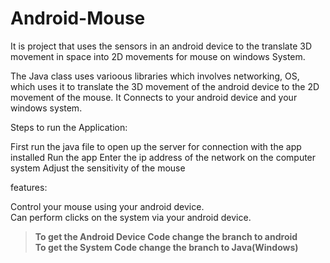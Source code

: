 # Android-Mouse
It is project that uses the sensors in an android device to the translate 3D movement in space into 2D movements for mouse on windows System.

The Java class uses varioous libraries which involves networking, OS, which uses it to translate the 3D movement of the android device to the 2D movement of the mouse.
It Connects to your android device and your windows system.

Steps to run the Application:

First run the java file to open up the server for connection with the app installed
Run the app
Enter the ip address of the network on the computer system
Adjust the sensitivity of the mouse 

features:

Control your mouse using your android device.</br>
Can perform clicks on the system via your android device.


> **To get the Android Device Code change the branch to android**</br>
> **To get the System Code change the branch to Java(Windows)**
